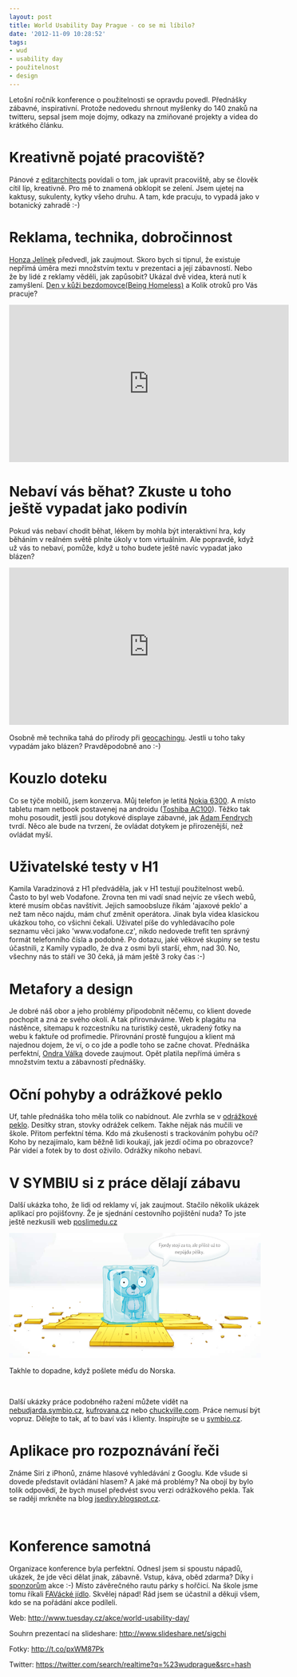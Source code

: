 ```yaml
---
layout: post
title: World Usability Day Prague - co se mi líbilo?
date: '2012-11-09 10:28:52'
tags:
- wud
- usability day
- použitelnost
- design
---
```

Letošní ročník konference o použitelnosti se opravdu povedl. Přednášky zábavné, inspirativní. Protože nedovedu shrnout myšlenky do 140 znaků na twitteru, sepsal jsem moje dojmy, odkazy na zmiňované projekty a videa do krátkého článku.

<h1>Kreativně pojaté pracoviště?</h1>
<p>Pánové z <a href="http://editarchitects.com/">editarchitects</a> povídali o tom, jak upravit pracoviště, aby se člověk cítil líp, kreativně. Pro mě to znamená obklopit se zelení. Jsem ujetej na kaktusy, sukulenty, kytky všeho druhu. A tam, kde pracuju, to vypadá jako v botanický zahradě :-)</p>
<h1>Reklama, technika, dobročinnost</h1>
<p><a href="https://twitter.com/kalimevole">Honza Jelínek</a> předvedl, jak zaujmout. Skoro bych si tipnul, že existuje nepřímá úměra mezi množstvím textu v prezentaci a její zábavností. Nebo že by lidé z reklamy věděli, jak zapůsobit? Ukázal dvě videa, která nutí k zamyšlení. <a href="http://www.youtube.com/watch?v=9KfZ2HlaeT0">Den v kůži bezdomovce(Being Homeless)</a> a Kolik otroků pro Vás pracuje? </p>
<p><iframe src="http://www.youtube.com/embed/ekfBEudw48w" frameborder="0" width="560" height="315"></iframe></p>
<h1>Nebaví vás běhat? Zkuste u toho ještě vypadat jako podivín</h1>
<p>Pokud vás nebaví chodit běhat, lékem by mohla být interaktivní hra, kdy běháním v reálném světě plníte úkoly v tom virtuálním. Ale popravdě, když už vás to nebaví, pomůže, když u toho budete ještě navíc vypadat jako blázen? </p>
<p><iframe src="http://www.youtube.com/embed/l1dSkAJ0eMM" frameborder="0" width="560" height="315"></iframe></p>
<p>Osobně mě technika tahá do přírody při <a href="https://www.geocaching.com/">geocachingu</a>. Jestli u toho taky vypadám jako blázen? Pravděpodobně ano :-)</p>
<h1>Kouzlo doteku</h1>
<p>Co se týče mobilů, jsem konzerva. Můj telefon je letitá <a href="http://www.tomas-dvorak.cz/Adam%20Fendrych">Nokia 6300</a>. A místo tabletu mam netbook postavenej na androidu (<a href="http://pctuning.tyden.cz/hardware/notebooky-pda/20890-toshiba-ac100-androidovy-netbook-za-fantastickou-cenu">Toshiba AC100</a>). Těžko tak mohu posoudit, jestli jsou dotykové displaye zábavné, jak <a href="https://twitter.com/adlo">Adam Fendrych</a> tvrdí. Něco ale bude na tvrzení, že ovládat dotykem je přirozenější, než ovládat myší.</p>
<h1>Uživatelské testy v H1</h1>
<p>Kamila Varadzinová z H1 předváděla, jak v H1 testují použitelnost webů. Často to byl web Vodafone. Zrovna ten mi vadí snad nejvíc ze všech webů, které musím občas navštívit. Jejich samoobsluze říkám 'ajaxové peklo' a než tam něco najdu, mám chuť změnit operátora. Jinak byla videa klasickou ukázkou toho, co všichni čekali. Uživatel píše do vyhledávacího pole seznamu věci jako 'www.vodafone.cz', nikdo nedovede trefit ten správný formát telefonního čísla a podobně. Po dotazu, jaké věkové skupiny se testu účastnili, z Kamily vypadlo, že dva z osmi byli starší, ehm, nad 30. No, všechny nás to stáří ve 30 čeká, já mám ještě 3 roky čas :-)</p>
<h1>Metafory a design</h1>
<p>Je dobré náš obor a jeho problémy připodobnit něčemu, co klient dovede pochopit a zná ze svého okolí. A tak přirovnáváme. Web k plagátu na nástěnce, sitemapu k rozcestníku na turistiký cestě, ukradený fotky na webu k faktuře od profimedie. Přirovnání prostě fungujou a klient má najednou dojem, že ví, o co jde a podle toho se začne chovat. Přednáška perfektní, <a href="https://twitter.com/ondrejvalka">Ondra Válka</a> dovede zaujmout. Opět platila nepřímá úměra s množstvím textu a zábavností přednášky. </p>
<h1>Oční pohyby a odrážkové peklo</h1>
<p>Uf, tahle přednáška toho měla tolik co nabídnout. Ale zvrhla se v <a href="https://twitter.com/OndrejMirtes/status/266499101800148992">odrážkové peklo</a>. Desítky stran, stovky odrážek celkem. Takhe nějak nás mučili ve škole. Přitom perfektní téma. Kdo má zkušenosti s trackováním pohybu očí? Koho by nezajímalo, kam běžně lidi koukají, jak jezdí očima po obrazovce? Pár videí a fotek by to dost oživilo. Odrážky nikoho nebaví. </p>
<h1>V SYMBIU si z práce dělají zábavu</h1>
<p>Další ukázka toho, že lidi od reklamy ví, jak zaujmout. Stačilo několik ukázek aplikací pro pojišťovny. Že je sjednání cestovního pojištění nuda? To jste ještě nezkusili web <a href="http://www.poslimedu.cz/">poslimedu.cz</a></p>
<p><img src="/images/157.png" alt="Poslimedu.cz" width="546" height="250" /></p>
<p>Takhle to dopadne, když pošlete méďu do Norska.</p>
<p> </p>
<p>Další ukázky práce podobného ražení můžete vidět na <a href="http://nebudjarda.symbio.cz/">nebudjarda.symbio.cz</a>, <a href="http://www.kufrovana.cz/">kufrovana.cz</a> nebo <a href="http://www.chuckville.com/">chuckville.com</a>. Práce nemusí být vopruz. Dělejte to tak, ať to baví vás i klienty. Inspirujte se u <a href="http://www.symbio.cz/">symbio.cz</a>.</p>
<h1>Aplikace pro rozpoznávání řeči</h1>
<p>Známe Siri z iPhonů, známe hlasové vyhledávání z Googlu. Kde všude si dovede představit ovládání hlasem? A jaké má problémy? Na obojí by bylo tolik odpovědí, že bych musel předvést svou verzi odrážkového pekla. Tak se raději mrkněte na blog <a href="http://jsedivy.blogspot.cz/">jsedivy.blogspot.cz</a>.</p>
<p> </p>
<h1>Konference samotná</h1>
<p>Organizace konference byla perfektní. Odnesl jsem si spoustu nápadů, ukázek, že jde věci dělat jinak, zábavně. Vstup, káva, oběd zdarma? Díky i <a href="http://www.tuesday.cz/akce/world-usability-day/partneri/">sponzorům</a> akce :-) Místo závěrečného rautu párky s hořčicí. Na škole jsme tomu říkali <a href="https://www.google.cz/search?q=fav%C3%A1ck%C3%A9+j%C3%ADdlo">FAVácké jídlo</a>. Skvělej nápad! Rád jsem se účastnil a děkuji všem, kdo se na pořádání akce podíleli. </p>
<p>Web: <a href="http://www.tuesday.cz/akce/world-usability-day/">http://www.tuesday.cz/akce/world-usability-day/</a></p>
<p>Souhrn prezentací na slideshare: <a href="http://www.slideshare.net/sigchi">http://www.slideshare.net/sigchi</a></p>
<p>Fotky: <a href="http://t.co/pxWM87Pk">http://t.co/pxWM87Pk</a></p>
<p>Twitter: <a href="https://twitter.com/search/realtime?q=%23wudprague&src=hash">https://twitter.com/search/realtime?q=%23wudprague&src=hash</a></p>
